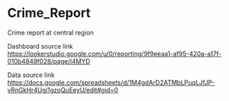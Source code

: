 # Crime_Report
Crime report at central region

Dashboard source link
https://lookerstudio.google.com/u/0/reporting/9f9eeaa1-af95-420a-a17f-010b4849f028/page/I4MYD

Data source link
https://docs.google.com/spreadsheets/d/1M4gdArD2ATMbLPuqLJfJP-vRnGkHr4Ugi1gzoQuEeyU/edit#gid=0
